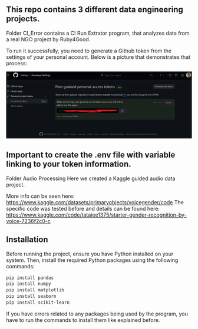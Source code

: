 This repo contains 3 different data engineering projects.
---
Folder CI_Error
contains a CI Run Extrator program, that analyzes data from a real NGO project by Ruby4Good. 

To run it successfully, you need to generate a Github token from the settings of your personal account. Below is a picture that demonstrates that process:

![alt text](assets/image.png)

Important to create the .env file with variable linking to your token information.
---
Folder Audio Processing
Here we created a Kaggle guided audio data project. 

More info can be seen here: https://www.kaggle.com/datasets/primaryobjects/voicegender/code
The specific code was tested before and details can be found here: https://www.kaggle.com/code/tataiee1375/starter-gender-recognition-by-voice-7236f2c0-c

## Installation

Before running the project, ensure you have Python installed on your system. Then, install the required Python packages using the following commands:

```sh
pip install pandas
pip install numpy
pip install matplotlib
pip install seaborn
pip install scikit-learn
```

If you have errors related to any packages being used by the program, you have to run the commands to install them like explained before.


